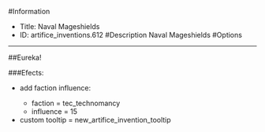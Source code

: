 #Information
 - Title: Naval Mageshields
 - ID: artifice_inventions.612
#Description
Naval Mageshields
#Options

___
##Eureka!

###Efects:<ul><li>add faction influence:</li><ul><li>faction = tec_technomancy</li><li>influence = 15</li></ul><li>custom tooltip = new_artifice_invention_tooltip</li></ul>
